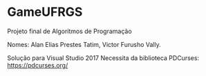 # GameUFRGS
Projeto final de Algorítmos de Programação

Nomes: Alan Elias Prestes Tatim, Victor Furusho Vally.

Solução para Visual Studio 2017
Necessita da biblioteca PDCurses:
https://pdcurses.org/
